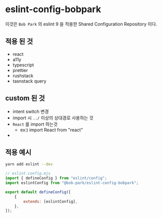 # eslint-config-bobpark 
이것은 `Bob Park` 의 eslint 9 을 적용한 Shared Configuration Repository 이다.

## 적용 된 것
- react
- a11y
- typescript
- prettier
- rushstack
- tasnstack query


## custom 된 것
- intent switch 변경 
- import 시 `../` 이상의 상대경로 사용하는 것
- `React` 를 import 하는것
  - ex:) import React from "react"
- 


## 적용 예시
```bash
yarn add eslint --dev
```

```javascript
// eslint.config.mjs
import { defineConfig } from "eslint/config";
import eslintConfig from "@bob-park/eslint-config-bobpark";

export default defineConfig([
    {
        extends: [eslintConfig],
    },
]);


```
